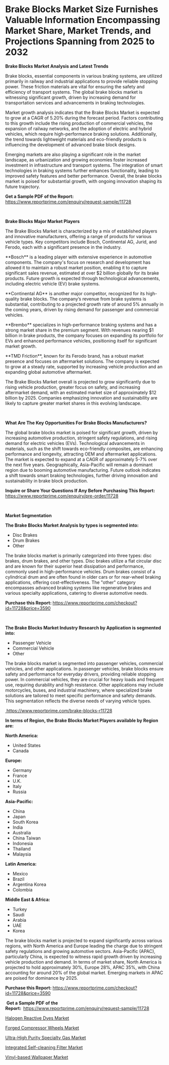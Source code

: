 <p><h1>Brake Blocks Market Size Furnishes Valuable Information Encompassing Market Share, Market Trends, and Projections Spanning from 2025 to 2032</h1></p><p><strong>Brake Blocks Market Analysis and Latest Trends</strong></p>
<p><p>Brake blocks, essential components in various braking systems, are utilized primarily in railway and industrial applications to provide reliable stopping power. These friction materials are vital for ensuring the safety and efficiency of transport systems. The global brake blocks market is witnessing significant growth, driven by increasing demand for transportation services and advancements in braking technologies.</p><p>Market growth analysis indicates that the Brake Blocks Market is expected to grow at a CAGR of 5.20% during the forecast period. Factors contributing to this growth include the rising production of commercial vehicles, the expansion of railway networks, and the adoption of electric and hybrid vehicles, which require high-performance braking solutions. Additionally, the trend towards lightweight materials and eco-friendly products is influencing the development of advanced brake block designs.</p><p>Emerging markets are also playing a significant role in the market landscape, as urbanization and growing economies foster increased investment in infrastructure and transport systems. The integration of smart technologies in braking systems further enhances functionality, leading to improved safety features and better performance. Overall, the brake blocks market is poised for substantial growth, with ongoing innovation shaping its future trajectory.</p></p>
<p><strong>Get a Sample PDF of the Report:&nbsp;</strong> <a href="https://www.reportprime.com/enquiry/request-sample/11728?utm_campaign=1087&utm_medium=2&utm_source=Github&utm_content=ia&utm_term=24032025&utm_id=brake-blocks">https://www.reportprime.com/enquiry/request-sample/11728</a></p>
<p>&nbsp;</p>
<p><strong>Brake Blocks Major Market Players</strong></p>
<p><p>The Brake Blocks Market is characterized by a mix of established players and innovative manufacturers, offering a range of products for various vehicle types. Key competitors include Bosch, Continental AG, Jurid, and Ferodo, each with a significant presence in the industry.</p><p>**Bosch** is a leading player with extensive experience in automotive components. The company's focus on research and development has allowed it to maintain a robust market position, enabling it to capture significant sales revenue, estimated at over $2 billion globally for its brake products. Future growth is expected through technological advancements, including electric vehicle (EV) brake systems.</p><p>**Continental AG** is another major competitor, recognized for its high-quality brake blocks. The company’s revenue from brake systems is substantial, contributing to a projected growth rate of around 5% annually in the coming years, driven by rising demand for passenger and commercial vehicles.</p><p>**Brembo** specializes in high-performance braking systems and has a strong market share in the premium segment. With revenues nearing $1 billion in brake products, the company focuses on expanding its portfolio for EVs and enhanced performance vehicles, positioning itself for significant market growth.</p><p>**TMD Friction**, known for its Ferodo brand, has a robust market presence and focuses on aftermarket solutions. The company is expected to grow at a steady rate, supported by increasing vehicle production and an expanding global automotive aftermarket.</p><p>The Brake Blocks Market overall is projected to grow significantly due to rising vehicle production, greater focus on safety, and increasing aftermarket demand, with an estimated market size of approximately $12 billion by 2025. Companies emphasizing innovation and sustainability are likely to capture greater market shares in this evolving landscape.</p></p>
<p>&nbsp;</p>
<p><strong>What Are The Key Opportunities For Brake Blocks Manufacturers?</strong></p>
<p><p>The global brake blocks market is poised for significant growth, driven by increasing automotive production, stringent safety regulations, and rising demand for electric vehicles (EVs). Technological advancements in materials, such as the shift towards eco-friendly composites, are enhancing performance and longevity, attracting OEM and aftermarket applications. The market is expected to expand at a CAGR of approximately 5-7% over the next five years. Geographically, Asia-Pacific will remain a dominant region due to booming automotive manufacturing. Future outlook indicates a shift towards smart braking technologies, further driving innovation and sustainability in brake block production.</p></p>
<p><strong>Inquire or Share Your Questions If Any Before Purchasing This Report:</strong> <a href="https://www.reportprime.com/enquiry/pre-order/11728?utm_campaign=1087&utm_medium=2&utm_source=Github&utm_content=ia&utm_term=24032025&utm_id=brake-blocks">https://www.reportprime.com/enquiry/pre-order/11728</a></p>
<p>&nbsp;</p>
<p><strong>Market Segmentation</strong></p>
<p><strong>The Brake Blocks Market Analysis by types is segmented into:</strong></p>
<p><ul><li>Disc Brakes</li><li>Drum Brakes</li><li>Other</li></ul></p>
<p><p>The brake blocks market is primarily categorized into three types: disc brakes, drum brakes, and other types. Disc brakes utilize a flat circular disc and are known for their superior heat dissipation and performance, commonly used in high-performance vehicles. Drum brakes consist of a cylindrical drum and are often found in older cars or for rear-wheel braking applications, offering cost-effectiveness. The "other" category encompasses advanced braking systems like regenerative brakes and various specialty applications, catering to diverse automotive needs.</p></p>
<p><strong>Purchase this Report:&nbsp;</strong><a href="https://www.reportprime.com/checkout?id=11728&price=3590&utm_campaign=1087&utm_medium=2&utm_source=Github&utm_content=ia&utm_term=24032025&utm_id=brake-blocks">https://www.reportprime.com/checkout?id=11728&price=3590</a></p>
<p>&nbsp;</p>
<p><strong>The Brake Blocks Market Industry Research by Application is segmented into:</strong></p>
<p><ul><li>Passenger Vehicle</li><li>Commercial Vehicle</li><li>Other</li></ul></p>
<p><p>The brake blocks market is segmented into passenger vehicles, commercial vehicles, and other applications. In passenger vehicles, brake blocks ensure safety and performance for everyday drivers, providing reliable stopping power. In commercial vehicles, they are crucial for heavy loads and frequent use, requiring durability and high resistance. Other applications may include motorcycles, buses, and industrial machinery, where specialized brake solutions are tailored to meet specific performance and safety demands. This segmentation reflects the diverse needs of varying vehicle types.</p></p>
<p><a href="https://www.reportprime.com/brake-blocks-r11728?utm_campaign=1087&utm_medium=2&utm_source=Github&utm_content=ia&utm_term=24032025&utm_id=brake-blocks">&nbsp;https://www.reportprime.com/brake-blocks-r11728</a></p>
<p><strong>In terms of Region, the Brake Blocks Market Players available by Region are:</strong></p>
<p>
    <p> <strong> North America: </strong>
        <ul>
            <li>United States</li>
            <li>Canada</li>
        </ul>
        </p> 
    <p> <strong> Europe: </strong>
        <ul>
            <li>Germany</li>
            <li>France</li>
            <li>U.K.</li>
            <li>Italy</li>
            <li>Russia</li>
        </ul>
        </p> 
    <p> <strong> Asia-Pacific: </strong>
        <ul>
            <li>China</li>
            <li>Japan</li>
            <li>South Korea</li>
            <li>India</li>
            <li>Australia</li>
            <li>China Taiwan</li>
            <li>Indonesia</li>
            <li>Thailand</li>
            <li>Malaysia</li>
        </ul>
        </p> 
    <p> <strong> Latin America: </strong>
        <ul>
            <li>Mexico</li>
            <li>Brazil</li>
            <li>Argentina Korea</li>
            <li>Colombia</li>
        </ul>
        </p> 
    <p> <strong> Middle East & Africa: </strong>
        <ul>
            <li>Turkey</li>
            <li>Saudi</li>
            <li>Arabia</li>
            <li>UAE</li>
            <li>Korea</li>
        </ul>
    </p>
    </p>
<p><p>The brake blocks market is projected to expand significantly across various regions, with North America and Europe leading the charge due to stringent safety regulations and growing automotive sectors. Asia-Pacific (APAC), particularly China, is expected to witness rapid growth driven by increasing vehicle production and demand. In terms of market share, North America is projected to hold approximately 30%, Europe 28%, APAC 35%, with China accounting for around 20% of the global market. Emerging markets in APAC are poised for dominance by 2025.</p></p>
<p><strong>Purchase this Report: </strong><a href="https://www.reportprime.com/checkout?id=11728&price=3590&utm_campaign=1087&utm_medium=2&utm_source=Github&utm_content=ia&utm_term=24032025&utm_id=brake-blocks">https://www.reportprime.com/checkout?id=11728&price=3590</a></p>
<p>&nbsp;<strong>Get a Sample PDF of the Report:&nbsp;&nbsp;</strong><a href="https://www.reportprime.com/enquiry/request-sample/11728?utm_campaign=1087&utm_medium=2&utm_source=Github&utm_content=ia&utm_term=24032025&utm_id=brake-blocks">https://www.reportprime.com/enquiry/request-sample/11728</a></p>
<p><strong></strong></p>
<p><p><a href="https://github.com/kumadenthela/Market-Research-Report-List-1/blob/main/halogen-reactive-dyes-market.md?utm_campaign=1087&utm_medium=2&utm_source=Github&utm_content=ia&utm_term=24032025&utm_id=brake-blocks">Halogen Reactive Dyes Market</a></p><p><a href="https://github.com/larotnanonhx/Market-Research-Report-List-1/blob/main/forged-compressor-wheels-market.md?utm_campaign=1087&utm_medium=2&utm_source=Github&utm_content=ia&utm_term=24032025&utm_id=brake-blocks">Forged Compressor Wheels Market</a></p><p><a href="https://github.com/linnuripat/Market-Research-Report-List-1/blob/main/ultra-high-purity-specialty-gas-market.md?utm_campaign=1087&utm_medium=2&utm_source=Github&utm_content=ia&utm_term=24032025&utm_id=brake-blocks">Ultra-High Purity Specialty Gas Market</a></p><p><a href="https://github.com/bibzmuiko/Market-Research-Report-List-1/blob/main/integrated-self-cleaning-filter-market.md?utm_campaign=1087&utm_medium=2&utm_source=Github&utm_content=ia&utm_term=24032025&utm_id=brake-blocks">Integrated Self-cleaning Filter Market</a></p><p><a href="https://github.com/ikokwuihepa/Market-Research-Report-List-1/blob/main/vinyl-based-wallpaper-market.md?utm_campaign=1087&utm_medium=2&utm_source=Github&utm_content=ia&utm_term=24032025&utm_id=brake-blocks">Vinyl-based Wallpaper Market</a></p></p>